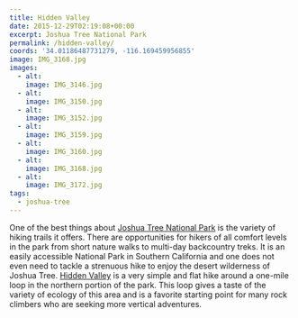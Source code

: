```yaml
---
title: Hidden Valley
date: 2015-12-29T02:19:08+00:00
excerpt: Joshua Tree National Park
permalink: /hidden-valley/
coords: '34.01186487731279, -116.169459956855'
image: IMG_3168.jpg
images:
  - alt: 
    image: IMG_3146.jpg
  - alt: 
    image: IMG_3150.jpg
  - alt: 
    image: IMG_3152.jpg
  - alt: 
    image: IMG_3159.jpg
  - alt: 
    image: IMG_3160.jpg
  - alt: 
    image: IMG_3168.jpg
  - alt: 
    image: IMG_3172.jpg
tags:
  - joshua-tree
---
```

One of the best things about <a href="http://www.nps.gov/jotr/index.htm">Joshua Tree National Park</a> is the variety of hiking trails it offers. There are opportunities for hikers of all comfort levels in the park from short nature walks to multi-day backcountry treks. It is an easily accessible National Park in Southern California and one does not even need to tackle a strenuous hike to enjoy the desert wilderness of Joshua Tree. <a href="http://www.nps.gov/jotr/planyourvisit/upload/HiddenValley.pdf">Hidden Valley</a> is a very simple and flat hike around a one-mile loop in the northern portion of the park. This loop gives a taste of the variety of ecology of this area and is a favorite starting point for many rock climbers who are seeking more vertical adventures.

